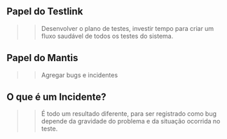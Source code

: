 ## Papel do Testlink
>> Desenvolver o plano de testes, investir tempo para criar um fluxo saudável de todos os testes do sistema.

## Papel do Mantis
>> Agregar bugs e incidentes

## O que é um Incidente?
>> É todo um resultado diferente, para ser registrado como bug depende da gravidade do problema e da situação ocorrida no teste.